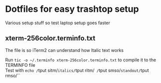 # Dotfiles for easy trashtop setup
Various setup stuff so test laptop setup goes faster

## xterm-256color.terminfo.txt
The file is so iTerm2 can understand how Italic text works  

Run `tic -o ~/.terminfo xterm-256color.terminfo.txt` to compile it to the TERMINFO file  
Test with `echo /`tput sitm/`italics/`tput ritm/` /`tput smso/`standout/`tput rmso/``
